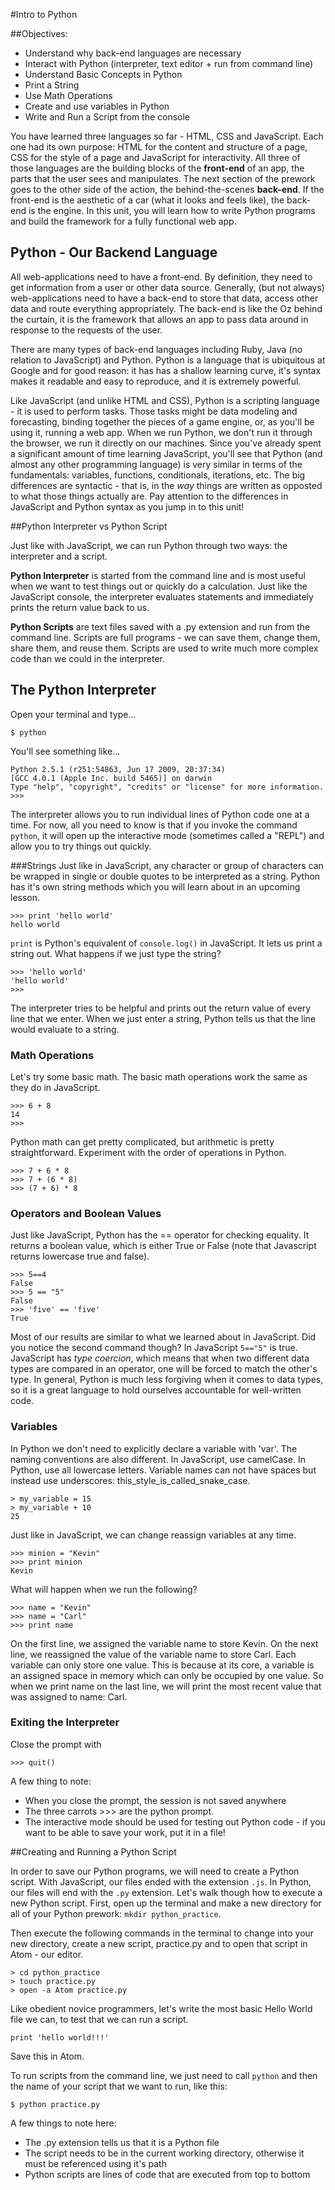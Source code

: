 
#Intro to Python

##Objectives:
+ Understand why back-end languages are necessary
+	Interact with Python (interpreter, text editor + run from command line)
+ Understand Basic Concepts in Python
+ Print a String
+ Use Math Operations
+ Create and use variables in Python
+ Write and Run a Script from the console

You have learned three languages so far - HTML, CSS and JavaScript. Each one had its own purpose: HTML for the content and structure of a page, CSS for the style of a page and JavaScript for interactivity. All three of those languages are the building blocks of the **front-end** of an app, the parts that the user sees and manipulates. The next section of the prework goes to the other side of the action, the behind-the-scenes **back-end**. If the front-end is the aesthetic of a car (what it looks and feels like), the back-end is the engine. In this unit, you will learn how to write Python programs and build the framework for a fully functional web app.


## Python - Our Backend Language
All web-applications need to have a front-end. By definition, they need to get information from a user or other data source. Generally, (but not always) web-applications need to have a back-end to store that data, access other data and route everything appropriately. The back-end is like the Oz behind the curtain, it is the framework that allows an app to pass data around in response to the requests of the user.

There are many types of back-end languages including Ruby, Java (no relation to JavaScript) and Python. Python is a language that is ubiquitous at Google and for good reason: it has has a shallow learning curve, it's syntax makes it readable and  easy to reproduce, and it is extremely powerful.

Like JavaScript (and unlike HTML and CSS), Python is a scripting language - it is used to perform tasks. Those tasks might be data modeling and forecasting, binding together the pieces of a game engine, or, as you'll be using it, running a web app. When we run Python, we don't run it through the browser, we run it directly on our machines. Since you've already spent a significant amount of time learning JavaScript, you'll see that Python (and almost any other programming language) is very similar in terms of the fundamentals: variables, functions, conditionals, iterations, etc. The big differences are syntactic - that is, in the *way* things are written as opposted to what those things actually are. Pay attention to the differences in JavaScript and Python syntax as you jump in to this unit!

##Python Interpreter vs Python Script

Just like with JavaScript, we can run Python through two ways: the interpreter and a script.

**Python Interpreter** is started from the command line and is most useful when we want to test things out or quickly do a calculation. Just like the JavaScript console, the interpreter evaluates statements and immediately prints the return value back to us.

**Python Scripts** are text files saved with a .py extension and run from the command line. Scripts are full programs - we can save them, change them, share them, and reuse them. Scripts are used to write much more complex code than we could in the interpreter.

## The Python Interpreter
Open your terminal and type...
```
$ python
```
You'll see something like...
```
Python 2.5.1 (r251:54863, Jun 17 2009, 20:37:34)
[GCC 4.0.1 (Apple Inc. build 5465)] on darwin
Type "help", "copyright", "credits" or "license" for more information.
>>>
```
The interpreter allows you to run individual lines of Python code one at a time. For now, all you need to know is that if you invoke the command `python`, it will open up the interactive mode (sometimes called a "REPL") and allow you to try things out quickly.

###Strings
Just like in JavaScript, any character or group of characters can be wrapped in single or double quotes to be interpreted as a string. Python has it's own string methods which you will learn about in an upcoming lesson.
```
>>> print 'hello world'
hello world
```
`print` is Python's equivalent of `console.log()` in JavaScript. It lets us print a string out. What happens if we just type the string?

```
>>> 'hello world'
'hello world'
>>>
```
The interpreter tries to be helpful and prints out the return value of every line that we enter. When we just enter a string, Python tells us that the line would evaluate to a string.

### Math Operations
Let's try some basic math. The basic math operations work the same as they do in JavaScript.
```
>>> 6 + 8
14
>>>
```
Python math can get pretty complicated, but arithmetic is pretty straightforward. Experiment with the order of operations in Python.
```
>>> 7 + 6 * 8
>>> 7 + (6 * 8)
>>> (7 + 6) * 8
```

### Operators and Boolean Values
Just like JavaScript, Python has the == operator for checking equality. It returns a boolean value, which is either True or False (note that Javascript returns lowercase true and false).

```
>>> 5==4
False
>>> 5 == "5"
False
>>> 'five' == 'five'
True
```
Most of our results are similar to what we learned about in JavaScript. Did you notice the second command though? In JavaScript `5=="5"` is true. JavaScript has *type coercion*, which means that when two different data types are compared in an operator, one will be forced to match the other's type. In general, Python is much less forgiving when it comes to data types, so it is a great language to hold ourselves accountable for well-written code.

### Variables
In Python we don't need to explicitly declare a variable with  'var'. The naming conventions are also different. In JavaScript, use camelCase. In Python, use all lowercase letters. Variable names can not have spaces but instead use underscores: this_style_is_called_snake_case.
```
> my_variable = 15
> my_variable + 10
25
```

Just like in JavaScript, we can change reassign variables at any time.
```
>>> minion = "Kevin"
>>> print minion
Kevin
```
What will happen when we run the following?
```
>>> name = "Kevin"
>>> name = "Carl"
>>> print name
```

On the first line, we assigned the variable name to store Kevin. On the next line, we reassigned the value of the variable name to store Carl. Each variable can only store one value. This is because at its core, a variable is an assigned space in memory which can only be occupied by one value. So when we print name on the last line, we will print the most recent value that was assigned to name: Carl.


### Exiting the Interpreter
Close the prompt with
```
>>> quit()
```
A few thing to note:
+ When you close the prompt, the session is not saved anywhere
+ The three carrots >>> are the python prompt.  
+ The interactive mode should be used for testing out Python code - if you want to be able to save your work, put it in a file!

##Creating and Running a Python Script

In order to save our Python programs, we will need to create a Python script. With JavaScript, our files ended with the extension `.js`. In Python, our files will end with the `.py` extension. Let's walk though how to execute a new Python script. First, open up the terminal and make a new directory for all of your Python prework: `mkdir python_practice`.

Then execute the following commands in the terminal to change into your new directory, create a new script, practice.py and to open that script in Atom - our editor.
```
> cd python_practice
> touch practice.py
> open -a Atom practice.py
```

Like obedient novice programmers, let's write the most basic Hello World file we can, to test that we can run a script.
```
print 'hello world!!!'
```
Save this in Atom.

To run scripts from the command line, we just need to call `python` and then the name of your script that we want to run, like this:

```
$ python practice.py
```

A few things to note here:
+ The .py extension tells us that it is a Python file
+ The script needs to be in the current working directory, otherwise it must be referenced using it's path
+ Python scripts are lines of code that are executed from top to bottom
